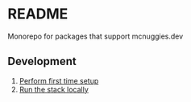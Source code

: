 # README

Monorepo for packages that support mcnuggies.dev

## Development

1. [Perform first time setup](docs/guides/00_monorepo-first-time-setup.md)
2. [Run the stack locally](docs/guides/01_running-the-stack-locally.md)
